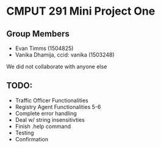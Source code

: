 # CMPUT 291 Mini Project One

## Group Members
- Evan Timms (1504825)
- Vanika Dhamija, ccid: vanika (1503248)

We did not collaborate with anyone else

## TODO:
- Traffic Officer Functionalities
- Registry Agent Functionalities 5-6
- Complete error handling
- Deal w/ string insensitivties
- Finish .help command
- Testing
- Confirmation